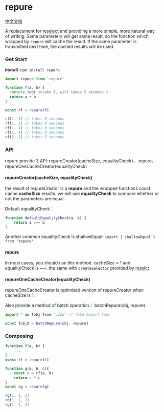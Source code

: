 # repure
[中文文档](./README_zh.md)

A replacement for [reselect](https://github.com/reactjs/reselect.git) and providing a more simple, more natural way of writing.
Same parameters will get same result, so the function which wrapped by `repure`  will cache the result. If the same parameter is transmitted next time, the cached results will be used.

### Get Start
**install** :`npm install repure`

```javascript
import repure from 'repure'

function f(a, b) {
  console.log('invoke f, will takes 5 seconds')
  return a + b
}

const rf = repure(f)

rf(1, 1) // takes 5 seconds
rf(1, 1) // takes 0 seconds
rf(1, 1) // takes 0 seconds
rf(1, 1) // takes 0 seconds
rf(2, 2) // takes 5 seconds

```

### API
repure provide 3 API: repureCreator(cacheSize, equalityCheck)， repure， repureOneCacheCreator(equalityCheck)

#### repureCreator(cacheSize, equalityCheck)
the result of repureCreator is a **repure** and the wrapped functions could cache **cacheSize** results.
we will use **equalityCheck** to compare whether or not the parameters are equal.

Default equalityCheck：
```javascript
function defaultEqualityCheck(a, b) {
    return a === b
}
```

Another common equalityCheck is  shallowEqual: `import { shallowEqual } from 'repure'`


#### repure
In most cases, you should use this method. cacheSize = 1 and equalityCheck is  `===`. the same with `createSelector` provided by [reselct](https://github.com/reactjs/reselect.git)

####  repureOneCacheCreator(equalityCheck)
repureOneCacheCreator is optimized version of repureCreator when cacheSize is 1.



Also provide a method of batch operation： batchRepure(obj, repure)
```javascript
import * as fobj from './xx' // file export func

const fobj2 = batchRepure(obj, repure)
```

### Composing
```javascript
function f(a, b) {
    ...
}
const rf = repure(f)

function g(a, b, c){
    const r = rf(a, b)
    return r * c
}
const rg = repure(g)

rg(1, 1, 2)
rg(1, 1, 2)
rg(1, 1, 3)
```

 
